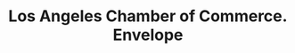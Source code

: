 ---
doi: 10.7916/D8CC2BP3
date_other: '1932'
date_other_textual: '1932'
form: printed ephemera
genre:
- Envelopes
name:
- Los Angeles Chamber of Commerce
object_in_context_url: https://biggert.cul.columbia.edu/items/view/ave_biggert_00009
subject_hierarchical_geographic:
- Los Angeles, California, United States
subject_name:
- Los Angeles Chamber of Commerce
title: Los Angeles Chamber of Commerce. Envelope
sort_title: Los Angeles Chamber of Commerce. Envelope
call_number: ave_biggert_00009
coordinates:
- 34.05,-118.25
pid: ave_biggert_00009
identifiers: ave_biggert_00009
thumbnail: https://derivativo-1.library.columbia.edu/iiif/2/ldpd:342749/full/!256,256/0/native.jpg
permalink: "/items/ave_biggert_00009/"
layout: iiif-image-page
---